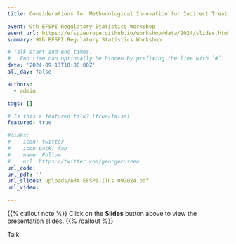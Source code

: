 ```yaml
---
title: Considerations for Methodological Innovation for Indirect Treatment Comparisons in Pan-European HTA

event: 9th EFSPI Regulatory Statistics Workshop
event_url: https://efspieurope.github.io/workshop/data/2024/slides.html
summary: 9th EFSPI Regulatory Statistics Workshop

# Talk start and end times.
#   End time can optionally be hidden by prefixing the line with `#`.
date: '2024-09-13T10:00:00Z'
all_day: false

authors:
  - admin

tags: []

# Is this a featured talk? (true/false)
featured: true

#links:
#  - icon: twitter
#    icon_pack: fab
#    name: Follow
#    url: https://twitter.com/georgecushen
url_code: 
url_pdf: ''
url_slides: uploads/ARA EFSPI-ITCs 092024.pdf
url_video: 

---
```


{{% callout note %}}
Click on the **Slides** button above to view the presentation slides. 
{{% /callout %}}

Talk. 
